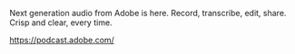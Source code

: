 Next generation audio from Adobe is here. Record, transcribe, edit, share. Crisp and clear, every time.

https://podcast.adobe.com/

